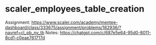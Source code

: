 # scaler_employees_table_creation
Assignment: https://www.scaler.com/academy/mentee-dashboard/class/333675/assignment/problems/182936/?navref=cl_pb_nv_tb
Notes: https://chatgpt.com/c/687e5e64-95d0-8011-8cd1-c0eae761717d